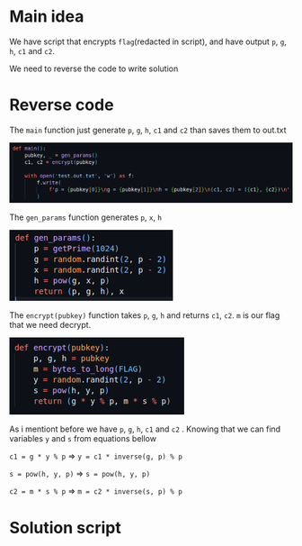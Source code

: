 
# Main idea

We have script that encrypts `flag`(redacted in script), and have output `p`, `g`, `h`, `c1` and `c2`.

We need to reverse the code to write solution

# Reverse code

The `main` function just generate `p`, `g`, `h`, `c1` and `c2` than saves them to out.txt

![](../../../attachments/Pasted%20image%2020240109093819.png)

The `gen_params` function generates `p`, `x`, `h`

![](../../../attachments/Pasted%20image%2020240109093934.png)

The `encrypt(pubkey)` function takes `p`, `g`, `h` and returns `c1`, `c2`. `m` is our flag that we need decrypt.

![](../../../attachments/Pasted%20image%2020240109094039.png)

As i mentiont before we have `p`, `g`, `h`, `c1` and `c2` . Knowing that we can find variables  `y` and `s` from equations bellow

`c1 = g * y % p`        =>    `y = c1 * inverse(g, p) % p`

`s = pow(h, y, p)`    =>    `s = pow(h, y, p)`

`c2 = m * s % p`        =>    `m = c2 * inverse(s, p) % p`

# Solution script

```python

```

